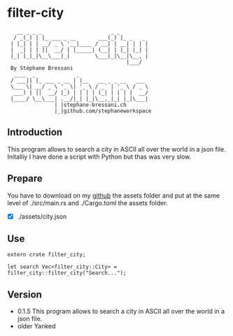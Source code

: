 # filter-city
```
   __ _ _ _                      _ _         
  / _(_) | |_ ___ _ __       ___(_) |_ _   _ 
 | |_| | | __/ _ \ '__|____ / __| | __| | | |
 |  _| | | ||  __/ | |_____| (__| | |_| |_| |
 |_| |_|_|\__\___|_|        \___|_|\__|\__, |
                                      |___/ 
 By Stéphane Bressani
  ____  _             _
 / ___|| |_ ___ _ __ | |__   __ _ _ __   ___
 \___ \| __/ _ \ '_ \| '_ \ / _` | '_ \ / _ \
  ___) | ||  __/ |_) | | | | (_| | | | |  __/
 |____/ \__\___| .__/|_| |_|\__,_|_| |_|\___|
               | |stephane-bressani.ch
               |_|github.com/stephaneworkspace

``` 
## Introduction
This program allows to search a city in ASCII all over the world in a json file.
Initalliy I have done a script with Python but thas was very slow.
## Prepare
You have to download on my [github](https://github.com/stephaneworkspace/filter-city) the assets folder and put at the same level of ./src/main.rs and ./Cargo.toml the assets folder.
* [x] ./assets/city.json
## Use
```
extern crate filter_city;

let search Vec<filter_city::City> = filter_city::filter_city("Search...");
```
## Version

* 0.1.5
    This program allows to search a city in ASCII all over the world in a json file.
* older
    Yanked
